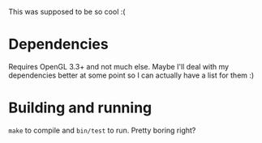 This was supposed to be so cool :(

# Dependencies
Requires OpenGL 3.3+ and not much else. Maybe I'll deal with my dependencies better at some point so I can actually have a list for them :)

# Building and running
`make` to compile and `bin/test` to run. Pretty boring right?
